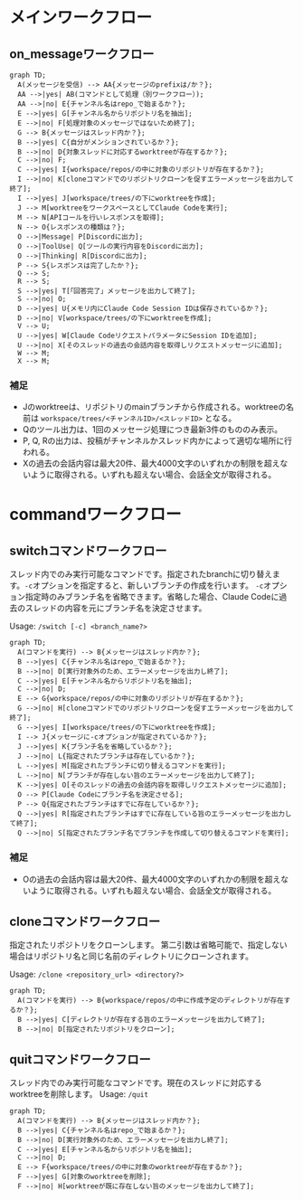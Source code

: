 # メインワークフロー

## on_messageワークフロー

```mermaid
graph TD;
  A(メッセージを受信) --> AA{メッセージのprefixは/か？};
  AA -->|yes| AB(コマンドとして処理（別ワークフロー）);
  AA -->|no| E{チャンネル名はrepo_で始まるか？};
  E -->|yes| G[チャンネル名からリポジトリ名を抽出];
  E -->|no| F[処理対象のメッセージではないため終了];
  G --> B{メッセージはスレッド内か？};
  B -->|yes| C{自分がメンションされているか？};
  B -->|no| D{対象スレッドに対応するworktreeが存在するか？};
  C -->|no| F;
  C -->|yes| I{workspace/repos/の中に対象のリポジトリが存在するか？};
  I -->|no| K[cloneコマンドでのリポジトリクローンを促すエラーメッセージを出力して終了];
  I -->|yes| J[workspace/trees/の下にworktreeを作成];
  J --> M[worktreeをワークスペースとしてClaude Codeを実行];
  M --> N[APIコールを行いレスポンスを取得];
  N --> O{レスポンスの種類は？};
  O -->|Message| P[Discordに出力];
  O -->|ToolUse| Q[ツールの実行内容をDiscordに出力];
  O -->|Thinking| R[Discordに出力];
  P --> S{レスポンスは完了したか？};
  Q --> S;
  R --> S;
  S -->|yes| T[「回答完了」メッセージを出力して終了];
  S -->|no| O;
  D -->|yes| U{メモリ内にClaude Code Session IDは保存されているか？};
  D -->|no| V[workspace/trees/の下にworktreeを作成];
  V --> U;
  U -->|yes| W[Claude CodeリクエストパラメータにSession IDを追加];
  U -->|no| X[そのスレッドの過去の会話内容を取得しリクエストメッセージに追加];
  W --> M;
  X --> M;
```

### 補足

- Jのworktreeは、リポジトリのmainブランチから作成される。worktreeの名前は `workspace/trees/<チャンネルID>/<スレッドID>` となる。
- Qのツール出力は、1回のメッセージ処理につき最新3件のもののみ表示。
- P, Q, Rの出力は、投稿がチャンネルかスレッド内かによって適切な場所に行われる。
- Xの過去の会話内容は最大20件、最大4000文字のいずれかの制限を超えないように取得される。いずれも超えない場合、会話全文が取得される。

# commandワークフロー

## switchコマンドワークフロー

スレッド内でのみ実行可能なコマンドです。指定されたbranchに切り替えます。`-c`オプションを指定すると、新しいブランチの作成を行います。
`-c`オプション指定時のみブランチ名を省略できます。省略した場合、Claude Codeに過去のスレッドの内容を元にブランチ名を決定させます。

Usage: `/switch [-c] <branch_name?>`

```mermaid
graph TD;
  A(コマンドを実行) --> B{メッセージはスレッド内か？};
  B -->|yes| C{チャンネル名はrepo_で始まるか？};
  B -->|no| D[実行対象外のため、エラーメッセージを出力し終了];
  C -->|yes| E[チャンネル名からリポジトリ名を抽出];
  C -->|no| D;
  E --> G{workspace/repos/の中に対象のリポジトリが存在するか？};
  G -->|no| H[cloneコマンドでのリポジトリクローンを促すエラーメッセージを出力して終了];
  G -->|yes| I[workspace/trees/の下にworktreeを作成];
  I --> J{メッセージに-cオプションが指定されているか？};
  J -->|yes| K{ブランチ名を省略しているか？};
  J -->|no| L{指定されたブランチは存在しているか？};
  L -->|yes| M[指定されたブランチに切り替えるコマンドを実行];
  L -->|no| N[ブランチが存在しない旨のエラーメッセージを出力して終了];
  K -->|yes| O[そのスレッドの過去の会話内容を取得しリクエストメッセージに追加];
  O --> P[Claude Codeにブランチ名を決定させる];
  P --> Q{指定されたブランチはすでに存在しているか？};
  Q -->|yes| R[指定されたブランチはすでに存在している旨のエラーメッセージを出力して終了];
  Q -->|no| S[指定されたブランチ名でブランチを作成して切り替えるコマンドを実行];
```

### 補足

- Oの過去の会話内容は最大20件、最大4000文字のいずれかの制限を超えないように取得される。いずれも超えない場合、会話全文が取得される。

## cloneコマンドワークフロー

指定されたリポジトリをクローンします。
第二引数は省略可能で、指定しない場合はリポジトリ名と同じ名前のディレクトリにクローンされます。

Usage: `/clone <repository_url> <directory?>`

```mermaid
graph TD;
  A(コマンドを実行) --> B{workspace/repos/の中に作成予定のディレクトリが存在するか？};
  B -->|yes| C[ディレクトリが存在する旨のエラーメッセージを出力して終了];
  B -->|no| D[指定されたリポジトリをクローン];
```

## quitコマンドワークフロー

スレッド内でのみ実行可能なコマンドです。現在のスレッドに対応するworktreeを削除します。
Usage: `/quit`

```mermaid
graph TD;
  A(コマンドを実行) --> B{メッセージはスレッド内か？};
  B -->|yes| C{チャンネル名はrepo_で始まるか？};
  B -->|no| D[実行対象外のため、エラーメッセージを出力し終了];
  C -->|yes| E[チャンネル名からリポジトリ名を抽出];
  C -->|no| D;
  E --> F{workspace/trees/の中に対象のworktreeが存在するか？};
  F -->|yes| G[対象のworktreeを削除];
  F -->|no| H[worktreeが既に存在しない旨のメッセージを出力して終了];
```
